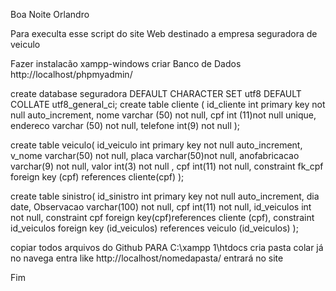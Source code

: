 Boa Noite Orlandro 

Para execulta esse script do site Web destinado a empresa seguradora de veiculo 

Fazer instalacão  xampp-windows 
criar Banco de Dados http://localhost/phpmyadmin/

create database seguradora
DEFAULT CHARACTER SET utf8
DEFAULT COLLATE utf8_general_ci;
create table cliente (
id_cliente int primary key not null auto_increment,
nome varchar (50) not null,
cpf int (11)not null unique,
endereco varchar (50) not null,
telefone int(9) not null
);

create table veiculo(
id_veiculo int primary key not null auto_increment,
v_nome varchar(50) not null,
placa varchar(50)not null,
anofabricacao varchar(9) not null,
valor int(3) not null ,
cpf int(11) not null,
constraint fk_cpf foreign key (cpf) references cliente(cpf)
);


create table sinistro(
id_sinistro int primary key not null auto_increment,
dia date,
Observacao varchar(100) not null,
cpf int(11) not null,
id_veiculos int not null,
constraint cpf foreign key(cpf)references cliente (cpf),
constraint id_veiculos foreign key (id_veiculos) references veiculo (id_veiculos)
);

copiar todos arquivos do Github PARA C:\xampp 1\htdocs cria pasta colar
já no navega entra like http://localhost/nomedapasta/ entrará no site 

Fim

